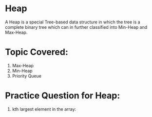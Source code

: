 # Heap
A Heap is a special Tree-based data structure in which the tree is a complete binary tree which can in further classified into Min-Heap and Max-Heap.

# Topic Covered:
1. Max-Heap
2. Min-Heap
3. Priority Queue

# Practice Question for Heap:
1. kth largest element in the array: 
